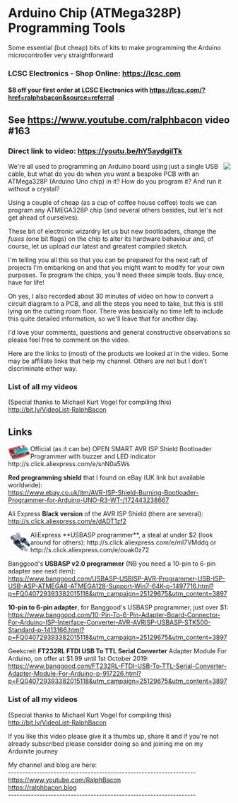 # Arduino Chip (ATMega328P) Programming Tools
Some essential (but cheap) bits of kits to make programming the Arduino microcontroller very straightforward

### LCSC Electronics - Shop Online: https://lcsc.com
#### $8 off your first order at LCSC Electronics with https://lcsc.com/?href=ralphsbacon&source=referral

## See https://www.youtube.com/ralphbacon video #163
### Direct link to video: https://youtu.be/hY5aydgilTk

<image src="images/Shield_Programmer.JPG" align="right">
We're all used to programming an Arduino board using just a single USB cable, but what do you do when you want a bespoke PCB with an ATMega328P (Arduino Uno chip) in it? How do you program it? And run it without a crystal?

Using a couple of cheap (as a cup of coffee house coffee) tools we can program any ATMEGA328P chip (and several others besides, but let's not get ahead of ourselves).

These bit of electronic wizardry let us but new bootloaders, change the *fuses* (one bit flags) on the chip to alter its hardware behaviour and, of course, let us upload our latest and greatest compiled sketch.

I'm telling you all this so that you can be prepared for the next raft of projects I'm embarking on and that you might want to modify for your own purposes. To program the chips, you'll need these simple tools. Buy once, have for life!

Oh yes, I also recorded about 30 minutes of video on how to convert a circuit diagram to a PCB, and all the steps you need to take, but this is still lying on the cutting room floor. There was basicially no time left to include this quite detailed information, so we'll leave that for another day.

I'd love your comments, questions and general constructive observations so please feel free to comment on the video.

Here are the links to (most) of the products we looked at in the video. Some may be affiliate links that help my channel. Others are not but I don't discriminate either way.

### List of all my videos 
(Special thanks to Michael Kurt Vogel for compiling this)  
http://bit.ly/VideoList-RalphBacon

## Links

<img src="images/Shield_Programmer.JPG" width="10%" align="left">
Official (as it can be) OPEN SMART AVR ISP Shield Bootloader Programmer with buzzer and LED indicator  
http://s.click.aliexpress.com/e/snN0a5Ws  


**Red programming shield** that I found on eBay (UK link but available worldwide):  
https://www.ebay.co.uk/itm/AVR-ISP-Shield-Burning-Bootloader-Programmer-for-Arduino-UNO-R3-WT-/172443238667


Ali Express **Black version** of the AVR ISP Shield (there are several):  
http://s.click.aliexpress.com/e/dADT1zf2


<img src="images/usbasp_programmer.JPG" width="10%" align="left">
AliExpress **USBASP programmer**, a steal at under $2 (look around for others):   
http://s.click.aliexpress.com/e/mI7VMddq or  
http://s.click.aliexpress.com/e/ouak0z72  


Banggood's **USBASP v2.0 programmer** (NB you need a 10-pin to 6-pin adapter see next item):  
https://www.banggood.com/USBASP-USBISP-AVR-Programmer-USB-ISP-USB-ASP-ATMEGA8-ATMEGA128-Support-Win7-64K-p-1497716.html?p=FQ040729393382015118&utm_campaign=25129675&utm_content=3897


**10-pin to 6-pin adapter**, for Banggood's USBASP programmer, just over $1:  
https://www.banggood.com/10-Pin-To-6-Pin-Adapter-Board-Connector-For-Arduino-ISP-Interface-Converter-AVR-AVRISP-USBASP-STK500-Standard-p-1413166.html?p=FQ040729393382015118&utm_campaign=25129675&utm_content=3897  


Geekcreit **FT232RL FTDI USB To TTL Serial Converter** Adapter Module For Arduino, on offer at $1.99 until 1st October 2019:  
https://www.banggood.com/FT232RL-FTDI-USB-To-TTL-Serial-Converter-Adapter-Module-For-Arduino-p-917226.html?p=FQ040729393382015118&utm_campaign=25129675&utm_content=3897

### List of all my videos
(Special thanks to Michael Kurt Vogel for compiling this)  
http://bit.ly/VideoList-RalphBacon

If you like this video please give it a thumbs up, share it and if you're not already subscribed please consider doing so and joining me on my Arduinite journey

My channel and blog are here:  
\------------------------------------------------------------------  
https://www.youtube.com/RalphBacon  
https://ralphbacon.blog  
\------------------------------------------------------------------


